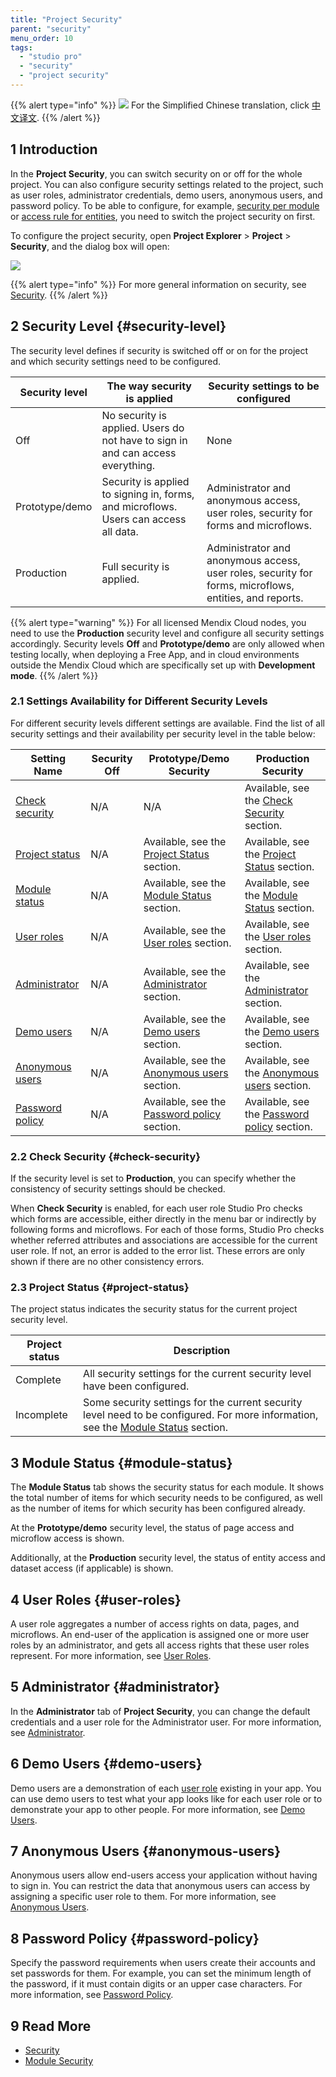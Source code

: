 ```yaml
---
title: "Project Security"
parent: "security"
menu_order: 10
tags:
  - "studio pro"
  - "security"
  - "project security"
---
```


{{% alert type="info" %}}
<img src="attachments/chinese-translation/china.png" style="display: inline-block; margin: 0" /> For the Simplified Chinese translation, click [中文译文](https://cdn.mendix.tencent-cloud.com/documentation/refguide8/project-security.pdf).
{{% /alert %}}

## 1 Introduction

In the **Project Security**, you can switch security on or off for the whole project. You can also configure security settings related to the project, such as user roles, administrator credentials, demo users, anonymous users, and password policy. To be able to configure, for example, [security per module](module-security) or [access rule for entities](access-rules), you need to switch the project security on first.

To configure the project security, open **Project Explorer** > **Project** > **Security**, and the dialog box will open:

![](attachments/project-security/project-security-dialog.png)

{{% alert type="info" %}}
For more general information on security, see [Security](security).
{{% /alert %}}

## 2 Security Level {#security-level}

The security level defines if security is switched off or on for the project and which security settings need to be configured.

| Security level | The way security is applied                                                          | Security settings to be configured                                                                     |
| -------------- | ------------------------------------------------------------------------------------ | ------------------------------------------------------------------------------------------------------ |
| Off            | No security is applied. Users do not have to sign in and can access everything.      | None                                                                                                   |
| Prototype/demo | Security is applied to signing in, forms, and microflows. Users can access all data. | Administrator and anonymous access, user roles, security for forms and microflows.                     |
| Production     | Full security is applied.                                                            | Administrator and anonymous access, user roles, security for forms, microflows, entities, and reports. |

{{% alert type="warning" %}}
For all licensed Mendix Cloud nodes, you need to use the **Production** security level and configure all security settings accordingly. Security levels **Off** and **Prototype/demo** are only allowed when testing locally, when deploying a Free App, and in cloud environments outside the Mendix Cloud which are specifically set up with **Development mode**.
{{% /alert %}}

### 2.1 Settings Availability for Different Security Levels

For different security levels different settings are available. Find the list of all security settings and their availability per security level in the table below:

| Setting Name                        | Security Off | Prototype/Demo Security                                         | Production Security                                             |
| ----------------------------------- | ------------ | --------------------------------------------------------------- | --------------------------------------------------------------- |
| [Check security](#check-security)   | N/A          | N/A                                                             | Available, see the [Check Security](#check-security) section.   |
| [Project status](#project-status)   | N/A          | Available, see the [Project Status](#project-status) section.   | Available, see the [Project Status](#project-status) section.   |
| [Module status](#module-status)     | N/A          | Available, see the [Module Status](#module-status) section.     | Available, see the [Module Status](#module-status) section.     |
| [User roles](#user-roles)           | N/A          | Available, see the [User roles](#user-roles) section.           | Available, see the [User roles](#user-roles) section.           |
| [Administrator](#administrator)     | N/A          | Available, see the [Administrator](#administrator) section.     | Available, see the [Administrator](#administrator) section.     |
| [Demo users](#demo-users)           | N/A          | Available, see the [Demo users](#demo-users) section.           | Available, see the [Demo users](#demo-users) section.           |
| [Anonymous users](#anonymous-users) | N/A          | Available, see the [Anonymous users](#anonymous-users) section. | Available, see the [Anonymous users](#anonymous-users) section. |
| [Password policy](#password-policy) | N/A          | Available, see the [Password policy](#password-policy) section. | Available, see the [Password policy](#password-policy) section. |

### 2.2 Check Security {#check-security}

If the security level is set to **Production**, you can specify whether the consistency of security settings should be checked.

When **Check Security** is enabled, for each user role Studio Pro checks which forms are accessible, either directly in the menu bar or indirectly by following forms and microflows. For each of those forms, Studio Pro checks whether referred attributes and associations are accessible for the current user role. If not, an error is added to the error list. These errors are only shown if there are no other consistency errors.

### 2.3 Project Status {#project-status}

The project status indicates the security status for the current project security level.

| Project status | Description                                                                                                                                         |
| -------------- | --------------------------------------------------------------------------------------------------------------------------------------------------- |
| Complete       | All security settings for the current security level have been configured.                                                                          |
| Incomplete     | Some security settings for the current security level need to be configured. For more information, see the [Module Status](#module-status) section. |

## 3 Module Status {#module-status}

The **Module Status** tab shows the security status for each module. It shows the total number of items for which security needs to be configured, as well as the number of items for which security has been configured already.

At the **Prototype/demo** security level, the status of page access and microflow access is shown.

Additionally, at the **Production** security level, the status of entity access and dataset access (if applicable) is shown.

## 4 User Roles {#user-roles}

A user role aggregates a number of access rights on data, pages, and microflows. An end-user of the application is assigned one or more user roles by an administrator, and gets all access rights that these user roles represent. For more information, see [User Roles](user-roles).

## 5 Administrator {#administrator}

In the **Administrator** tab of **Project Security**, you can change the default credentials and a user role for the Administrator user. For more information, see [Administrator](administrator).

## 6 Demo Users {#demo-users}

Demo users are a demonstration of each [user role](user-roles) existing in your app. You can use demo users to test what your app looks like for each user role or to demonstrate your app to other people. For more information, see [Demo Users](demo-users).

## 7 Anonymous Users {#anonymous-users}

Anonymous users allow end-users access your application without having to sign in. You can restrict the data that anonymous users can access by assigning a specific user role to them. For more information, see [Anonymous Users](anonymous-users).

## 8 Password Policy {#password-policy}

Specify the password requirements when users create their accounts and set passwords for them. For example, you can set the minimum length of the password, if it must contain digits or an upper case characters. For more information, see [Password Policy](password-policy).

## 9 Read More

* [Security](security)
* [Module Security](module-security)
